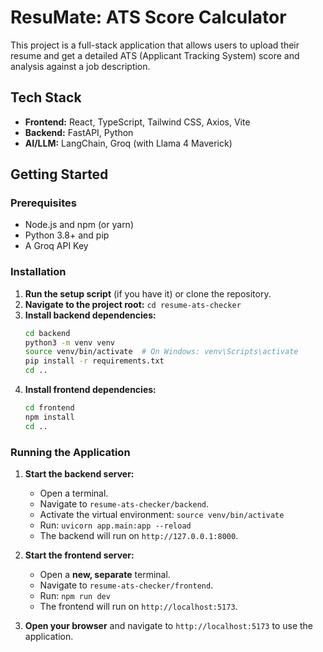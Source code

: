 # ResuMate: ATS Score Calculator

This project is a full-stack application that allows users to upload their resume and get a detailed ATS (Applicant Tracking System) score and analysis against a job description.

## Tech Stack

-   **Frontend:** React, TypeScript, Tailwind CSS, Axios, Vite
-   **Backend:** FastAPI, Python
-   **AI/LLM:** LangChain, Groq (with Llama 4 Maverick)

## Getting Started

### Prerequisites

-   Node.js and npm (or yarn)
-   Python 3.8+ and pip
-   A Groq API Key

### Installation

1.  **Run the setup script** (if you have it) or clone the repository.
2.  **Navigate to the project root:** `cd resume-ats-checker`
3.  **Install backend dependencies:**
    ```bash
    cd backend
    python3 -m venv venv
    source venv/bin/activate  # On Windows: venv\Scripts\activate
    pip install -r requirements.txt
    cd ..
    ```
4.  **Install frontend dependencies:**
    ```bash
    cd frontend
    npm install
    cd ..
    ```

### Running the Application

1.  **Start the backend server:**
    - Open a terminal.
    - Navigate to `resume-ats-checker/backend`.
    - Activate the virtual environment: `source venv/bin/activate`
    - Run: `uvicorn app.main:app --reload`
    - The backend will run on `http://127.0.0.1:8000`.

2.  **Start the frontend server:**
    - Open a **new, separate** terminal.
    - Navigate to `resume-ats-checker/frontend`.
    - Run: `npm run dev`
    - The frontend will run on `http://localhost:5173`.

3.  **Open your browser** and navigate to `http://localhost:5173` to use the application.
